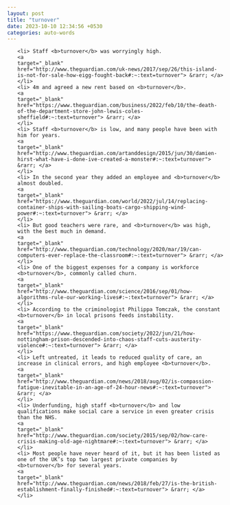 ```yaml
---
layout: post
title: "turnover"
date: 2023-10-10 12:34:56 +0530
categories: auto-words
---
```

<ol>

    <li> Staff <b>turnover</b> was worryingly high.
    <a 
    target="_blank" 
    href="http://www.theguardian.com/uk-news/2017/sep/26/this-island-is-not-for-sale-how-eigg-fought-back#:~:text=turnover"> &rarr; </a>
    </li>
    <li> 4m and agreed a new rent based on <b>turnover</b>.
    <a 
    target="_blank" 
    href="https://www.theguardian.com/business/2022/feb/10/the-death-of-the-department-store-john-lewis-coles-sheffield#:~:text=turnover"> &rarr; </a>
    </li>
    <li> Staff <b>turnover</b> is low, and many people have been with him for years.
    <a 
    target="_blank" 
    href="http://www.theguardian.com/artanddesign/2015/jun/30/damien-hirst-what-have-i-done-ive-created-a-monster#:~:text=turnover"> &rarr; </a>
    </li>
    <li> In the second year they added an employee and <b>turnover</b> almost doubled.
    <a 
    target="_blank" 
    href="https://www.theguardian.com/world/2022/jul/14/replacing-container-ships-with-sailing-boats-cargo-shipping-wind-power#:~:text=turnover"> &rarr; </a>
    </li>
    <li> But good teachers were rare, and <b>turnover</b> was high, with the best much in demand.
    <a 
    target="_blank" 
    href="http://www.theguardian.com/technology/2020/mar/19/can-computers-ever-replace-the-classroom#:~:text=turnover"> &rarr; </a>
    </li>
    <li> One of the biggest expenses for a company is workforce <b>turnover</b>, commonly called churn.
    <a 
    target="_blank" 
    href="http://www.theguardian.com/science/2016/sep/01/how-algorithms-rule-our-working-lives#:~:text=turnover"> &rarr; </a>
    </li>
    <li> According to the criminologist Philippa Tomczak, the constant <b>turnover</b> in local prisons feeds instability.
    <a 
    target="_blank" 
    href="https://www.theguardian.com/society/2022/jun/21/how-nottingham-prison-descended-into-chaos-staff-cuts-austerity-violence#:~:text=turnover"> &rarr; </a>
    </li>
    <li> Left untreated, it leads to reduced quality of care, an increase in clinical errors, and high employee <b>turnover</b>.
    <a 
    target="_blank" 
    href="http://www.theguardian.com/news/2018/aug/02/is-compassion-fatigue-inevitable-in-an-age-of-24-hour-news#:~:text=turnover"> &rarr; </a>
    </li>
    <li> Underfunding, high staff <b>turnover</b> and low qualifications make social care a service in even greater crisis than the NHS.
    <a 
    target="_blank" 
    href="http://www.theguardian.com/society/2015/sep/02/how-care-crisis-making-old-age-nightmare#:~:text=turnover"> &rarr; </a>
    </li>
    <li> Most people have never heard of it, but it has been listed as one of the UK’s top two largest private companies by <b>turnover</b> for several years.
    <a 
    target="_blank" 
    href="http://www.theguardian.com/news/2018/feb/27/is-the-british-establishment-finally-finished#:~:text=turnover"> &rarr; </a>
    </li>